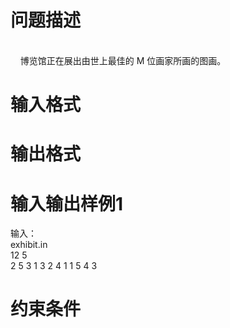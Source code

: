 

# 问题描述

<br/>
    博览馆正在展出由世上最佳的 M 位画家所画的图画。
</p>

# 输入格式



# 输出格式



# 输入输出样例1

输入： <br/>
exhibit.in<br/>
12 5 <br/>
2 5 3 1 3 2 4 1 1 5 4 3
</p>

# 约束条件


